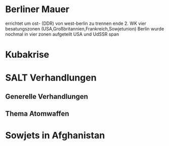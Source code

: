 # Berliner Mauer 
errichtet um ost- (DDR) von west-berlin zu trennen
ende 2. WK vier besatungszonen (USA,Großbritannien,Frankreich,Sowjetunion)
Berlin wurde nochmal in vier zonen aufgeteilt
USA und UdSSR span
# Kubakrise 
# SALT Verhandlungen
## Generelle Verhandlungen
## Thema Atomwaffen
# Sowjets in Afghanistan